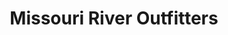 ---
title: "Missouri River Outfitters"
url: /fort-benton/missouri-river-outfitters/
shop: travel agency
---